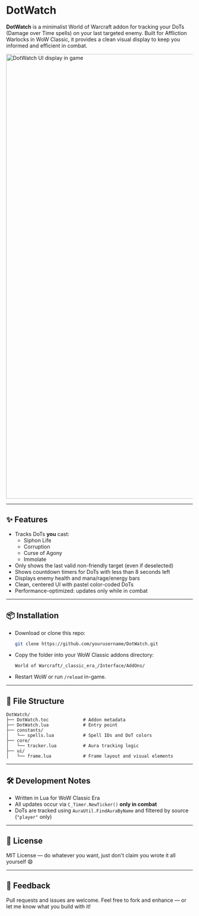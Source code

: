 # DotWatch

**DotWatch** is a minimalist World of Warcraft addon for tracking your DoTs (Damage over Time spells) on your last targeted enemy. Built for Affliction Warlocks in WoW Classic, it provides a clean visual display to keep you informed and efficient in combat.

<img width="1200" alt="DotWatch UI display in game" src="https://github.com/user-attachments/assets/4a849518-f87a-44d0-817d-f39ac21cb8cf" />

---

## ✨ Features

- Tracks DoTs **you** cast:
  - Siphon Life
  - Corruption
  - Curse of Agony
  - Immolate
- Only shows the last valid non-friendly target (even if deselected)
- Shows countdown timers for DoTs with less than 8 seconds left
- Displays enemy health and mana/rage/energy bars
- Clean, centered UI with pastel color-coded DoTs
- Performance-optimized: updates only while in combat

---

## 📦 Installation

- Download or clone this repo:

  ```bash
  git clone https://github.com/yourusername/DotWatch.git
  ```

- Copy the folder into your WoW Classic addons directory:

  ```
  World of Warcraft/_classic_era_/Interface/AddOns/
  ```

- Restart WoW or run `/reload` in-game.

---

## 🔧 File Structure

```
DotWatch/
├── DotWatch.toc             # Addon metadata
├── DotWatch.lua             # Entry point
├── constants/
│   └── spells.lua           # Spell IDs and DoT colors
├── core/
│   └── tracker.lua          # Aura tracking logic
├── ui/
│   └── frame.lua            # Frame layout and visual elements
```

---

## 🛠️ Development Notes

- Written in Lua for WoW Classic Era
- All updates occur via `C_Timer.NewTicker()` **only in combat**
- DoTs are tracked using `AuraUtil.FindAuraByName` and filtered by source (`"player"` only)

---

## 📜 License

MIT License — do whatever you want, just don't claim you wrote it all yourself 😄

---

## 💬 Feedback

Pull requests and issues are welcome. Feel free to fork and enhance — or let me know what you build with it!
